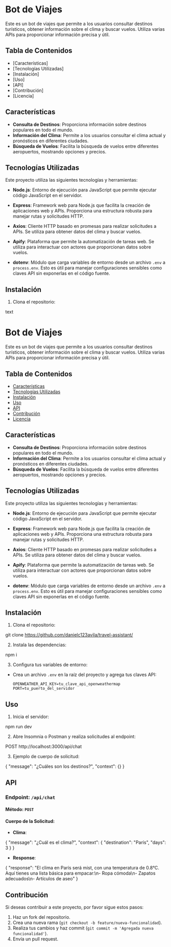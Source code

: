 # Bot de Viajes

Este es un bot de viajes que permite a los usuarios consultar destinos turísticos, obtener información sobre el clima y buscar vuelos. Utiliza varias APIs para proporcionar información precisa y útil.

## Tabla de Contenidos

- [Características]
- [Tecnologías Utilizadas]
- [Instalación]
- [Uso]
- [API]
- [Contribución]
- [Licencia]

## Características

- **Consulta de Destinos**: Proporciona información sobre destinos populares en todo el mundo.
- **Información del Clima**: Permite a los usuarios consultar el clima actual y pronósticos en diferentes ciudades.
- **Búsqueda de Vuelos**: Facilita la búsqueda de vuelos entre diferentes aeropuertos, mostrando opciones y precios.

## Tecnologías Utilizadas

Este proyecto utiliza las siguientes tecnologías y herramientas:

- **Node.js**: Entorno de ejecución para JavaScript que permite ejecutar código JavaScript en el servidor.
  
- **Express**: Framework web para Node.js que facilita la creación de aplicaciones web y APIs. Proporciona una estructura robusta para manejar rutas y solicitudes HTTP.

- **Axios**: Cliente HTTP basado en promesas para realizar solicitudes a APIs. Se utiliza para obtener datos del clima y buscar vuelos.

- **Apify**: Plataforma que permite la automatización de tareas web. Se utiliza para interactuar con actores que proporcionan datos sobre vuelos.

- **dotenv**: Módulo que carga variables de entorno desde un archivo `.env` a `process.env`. Esto es útil para manejar configuraciones sensibles como claves API sin exponerlas en el código fuente.

## Instalación

1. Clona el repositorio:


text
# Bot de Viajes

Este es un bot de viajes que permite a los usuarios consultar destinos turísticos, obtener información sobre el clima y buscar vuelos. Utiliza varias APIs para proporcionar información precisa y útil.

## Tabla de Contenidos

- [Características](#características)
- [Tecnologías Utilizadas](#tecnologías-utilizadas)
- [Instalación](#instalación)
- [Uso](#uso)
- [API](#api)
- [Contribución](#contribución)
- [Licencia](#licencia)

## Características

- **Consulta de Destinos**: Proporciona información sobre destinos populares en todo el mundo.
- **Información del Clima**: Permite a los usuarios consultar el clima actual y pronósticos en diferentes ciudades.
- **Búsqueda de Vuelos**: Facilita la búsqueda de vuelos entre diferentes aeropuertos, mostrando opciones y precios.

## Tecnologías Utilizadas

Este proyecto utiliza las siguientes tecnologías y herramientas:

- **Node.js**: Entorno de ejecución para JavaScript que permite ejecutar código JavaScript en el servidor.
  
- **Express**: Framework web para Node.js que facilita la creación de aplicaciones web y APIs. Proporciona una estructura robusta para manejar rutas y solicitudes HTTP.

- **Axios**: Cliente HTTP basado en promesas para realizar solicitudes a APIs. Se utiliza para obtener datos del clima y buscar vuelos.

- **Apify**: Plataforma que permite la automatización de tareas web. Se utiliza para interactuar con actores que proporcionan datos sobre vuelos.

- **dotenv**: Módulo que carga variables de entorno desde un archivo `.env` a `process.env`. Esto es útil para manejar configuraciones sensibles como claves API sin exponerlas en el código fuente.

## Instalación

1. Clona el repositorio:

git clone https://github.com/danielc123avila/travel-assistant/


2. Instala las dependencias:

npm i


3. Configura tus variables de entorno:

- Crea un archivo `.env` en la raíz del proyecto y agrega tus claves API:

  ```
  OPENWEATHER_API_KEY=tu_clave_api_openweathermap
  PORT=tu_puerto_del_servidor
  ```

## Uso

1. Inicia el servidor:

npm run dev


2. Abre Insomnia o Postman y realiza solicitudes al endpoint:


POST http://localhost:3000/api/chat


3. Ejemplo de cuerpo de solicitud:

{
  "message": "¿Cuáles son los destinos?",
  "context": {}
}


## API

### Endpoint: `/api/chat`

#### Método: `POST`

#### Cuerpo de la Solicitud:



- **Clima**:

{
  "message": "¿Cuál es el clima?",
  "context": {
    "destination": "París",
    "days": 3
  }
}

- **Response**:

{
	"response": "El clima en París será mist, con una temperatura de 0.8°C. Aquí tienes una lista básica para empacar:\n- Ropa cómoda\n- Zapatos adecuados\n- Artículos de aseo"
}


## Contribución

Si deseas contribuir a este proyecto, por favor sigue estos pasos:

1. Haz un fork del repositorio.
2. Crea una nueva rama (`git checkout -b feature/nueva-funcionalidad`).
3. Realiza tus cambios y haz commit (`git commit -m 'Agregada nueva funcionalidad'`).
4. Envía un pull request.